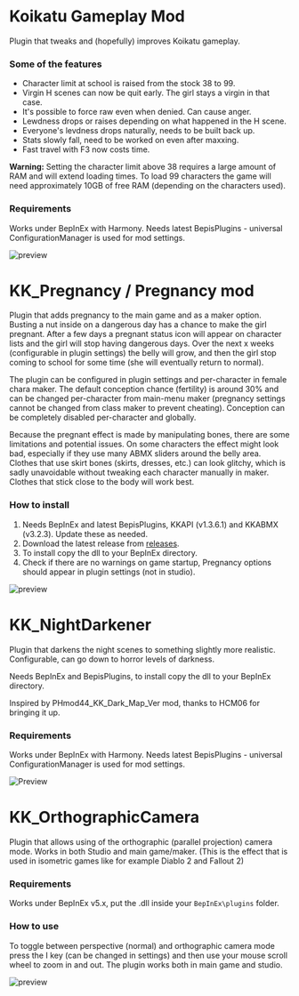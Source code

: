 # Koikatu Gameplay Mod
Plugin that tweaks and (hopefully) improves Koikatu gameplay.

### Some of the features
- Character limit at school is raised from the stock 38 to 99.
- Virgin H scenes can now be quit early. The girl stays a virgin in that case.
- It's possible to force raw even when denied. Can cause anger.
- Lewdness drops or raises depending on what happened in the H scene.
- Everyone's levdness drops naturally, needs to be built back up.
- Stats slowly fall, need to be worked on even after maxxing.
- Fast travel with F3 now costs time.

**Warning:** Setting the character limit above 38 requires a large amount of RAM and will extend loading times. To load 99 characters the game will need approximately 10GB of free RAM (depending on the characters used).

### Requirements
Works under BepInEx with Harmony. Needs latest BepisPlugins - universal ConfigurationManager is used for mod settings.

![preview](https://user-images.githubusercontent.com/39247311/50426454-0c860a00-088e-11e9-85d0-493db814cc48.png)

# KK_Pregnancy / Pregnancy mod
Plugin that adds pregnancy to the main game and as a maker option. Busting a nut inside on a dangerous day has a chance to make the girl pregnant. After a few days a pregnant status icon will appear on character lists and the girl will stop having dangerous days. Over the next x weeks (configurable in plugin settings) the belly will grow, and then the girl stop coming to school for some time (she will eventually return to normal).

The plugin can be configured in plugin settings and per-character in female chara maker. The default conception chance (fertility) is around 30% and can be changed per-character from main-menu maker (pregnancy settings cannot be changed from class maker to prevent cheating). Conception can be completely disabled per-character and globally.

Because the pregnant effect is made by manipulating bones, there are some limitations and potential issues. On some characters the effect might look bad, especially if they use many ABMX sliders around the belly area. Clothes that use skirt bones (skirts, dresses, etc.) can look glitchy, which is sadly unavoidable without tweaking each character manually in maker. Clothes that stick close to the body will work best.

### How to install
1. Needs BepInEx and latest BepisPlugins, KKAPI (v1.3.6.1) and KKABMX (v3.2.3). Update these as needed.
2. Download the latest release from [releases](https://github.com/ManlyMarco/Koikatu-Gameplay-Mod/releases).
3. To install copy the dll to your BepInEx directory.
4. Check if there are no warnings on game startup, Pregnancy options should appear in plugin settings (not in studio).

![preview](https://user-images.githubusercontent.com/39247311/60744379-f8764000-9f75-11e9-886b-be5e74448258.png)

# KK_NightDarkener
Plugin that darkens the night scenes to something slightly more realistic. Configurable, can go down to horror levels of darkness.

Needs BepInEx and BepisPlugins, to install copy the dll to your BepInEx directory.

Inspired by PHmod44_KK_Dark_Map_Ver mod, thanks to HCM06 for bringing it up.

### Requirements
Works under BepInEx with Harmony. Needs latest BepisPlugins - universal ConfigurationManager is used for mod settings.

![Preview](https://user-images.githubusercontent.com/39247311/55674510-07395200-58b6-11e9-8b85-d15f8fab54fa.png)

# KK_OrthographicCamera
Plugin that allows using of the orthographic (parallel projection) camera mode. Works in both Studio and main game/maker. (This is the effect that is used in isometric games like for example Diablo 2 and Fallout 2)

### Requirements
Works under BepInEx v5.x, put the .dll inside your `BepInEx\plugins` folder.
### How to use
To toggle between perspective (normal) and orthographic camera mode press the I key (can be changed in settings) and then use your mouse scroll wheel to zoom in and out. The plugin works both in main game and studio.

![preview](https://user-images.githubusercontent.com/39247311/59981520-dd661080-9604-11e9-9b2b-eefbd1a1a66b.png)
